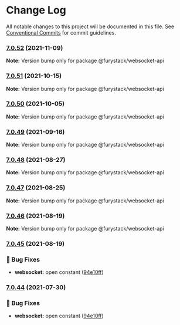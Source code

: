 # Change Log

All notable changes to this project will be documented in this file.
See [Conventional Commits](https://conventionalcommits.org) for commit guidelines.

### [7.0.52](https://github.com/furystack/furystack/compare/@furystack/websocket-api@7.0.51...@furystack/websocket-api@7.0.52) (2021-11-09)

**Note:** Version bump only for package @furystack/websocket-api






### [7.0.51](https://github.com/furystack/furystack/compare/@furystack/websocket-api@7.0.50...@furystack/websocket-api@7.0.51) (2021-10-15)

**Note:** Version bump only for package @furystack/websocket-api






### [7.0.50](https://github.com/furystack/furystack/compare/@furystack/websocket-api@7.0.49...@furystack/websocket-api@7.0.50) (2021-10-05)

**Note:** Version bump only for package @furystack/websocket-api






### [7.0.49](https://github.com/furystack/furystack/compare/@furystack/websocket-api@7.0.48...@furystack/websocket-api@7.0.49) (2021-09-16)

**Note:** Version bump only for package @furystack/websocket-api






### [7.0.48](https://github.com/furystack/furystack/compare/@furystack/websocket-api@7.0.47...@furystack/websocket-api@7.0.48) (2021-08-27)

**Note:** Version bump only for package @furystack/websocket-api






### [7.0.47](https://github.com/furystack/furystack/compare/@furystack/websocket-api@7.0.46...@furystack/websocket-api@7.0.47) (2021-08-25)

**Note:** Version bump only for package @furystack/websocket-api






### [7.0.46](https://github.com/furystack/furystack/compare/@furystack/websocket-api@7.0.45...@furystack/websocket-api@7.0.46) (2021-08-19)

**Note:** Version bump only for package @furystack/websocket-api






### [7.0.45](https://github.com/furystack/furystack/compare/@furystack/websocket-api@7.0.15...@furystack/websocket-api@7.0.45) (2021-08-19)


### 🐛 Bug Fixes

* **websocket:** open constant ([94e10ff](https://github.com/furystack/furystack/commit/94e10ffb564876e0e8b77078db5d6b6673e83c74))




### [7.0.44](https://github.com/furystack/furystack/compare/@furystack/websocket-api@7.0.15...@furystack/websocket-api@7.0.44) (2021-07-30)


### 🐛 Bug Fixes

* **websocket:** open constant ([94e10ff](https://github.com/furystack/furystack/commit/94e10ffb564876e0e8b77078db5d6b6673e83c74))
